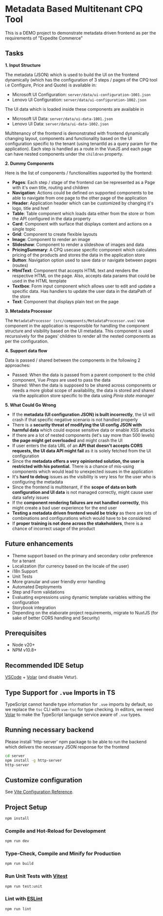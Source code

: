 # Metadata Based Multitenant CPQ Tool

This is a DEMO project to demonstrate metadata driven frontend as per the requirements of "Expedite Commerce"

## Tasks

**1. Input Structure**

The metadata (JSON) which is used to build the UI on the frontend dynamically (which has the configuration of 3 steps / pages of the CPQ tool i.e Configure, Price and Quote) is available in:

- Microsoft UI Configuration: `server/data/ui-configuration-1001.json`
- Lenovo UI Configuration: `server/data/ui-configuration-1002.json`

The UI data which is loaded inside these components are available in

- Microsoft UI Data: `server/data/ui-data-1001.json`
- Lenovo UI Data: `server/data/ui-data-1002.json`

Multitenancy of the frontend is demonstrated with frontend dynamically changing layout, components and functionality based on the UI configuration specific to the tenant (using tenantId as a query param for the application). Each step is handled as a route in the VueJS and each page can have nested components under the `children` property.

**2. Dummy Components**

Here is the list of components / functionalities supported by the frontend:

- **Pages**: Each step / stage of the frontend can be represented as a Page with it's own title, routing and children
- **Navigation**: Actions could be defined on supported components to be able to navigate from one page to the other page of the application
- **Header**: Application header which can be customized by changing it's logo, title and href
- **Table**: Table component which loads data either from the store or from the API configured in the data property
- **Card**: Component with surface that displays content and actions on a single topic
- **Grid**: Component to create flexible layouts
- **Image**: Component to render an image
- **Slideshow**: Component to render a slideshow of images and data
- **PricingSummary**: A CPQ usecase specific component which calculates pricing of the products and stores the data in the application store
- **Button**: Navigation option used to save data or navigate between pages (routes)
- **HtmlText**: Component that accepts HTML text and renders the respective HTML on the page. Also, accepts data params that could be used in the HTML template
- **Textbox**: Form input component which allows user to edit and update a specific data. Has handlers to update the user data in the dataPath of the store
- **Text**: Component that displays plain text on the page

**3. Metadata Processor**

The `MetadataProcessor (src/components/MetadataProcessor.vue)` vue component in the application is responsible for handling the component structure and visibility based on the UI metadata. This component is used recurssively for the pages' children to render all the nested components as per the configuration.

**4. Support data flow**

Data is passed / shared between the components in the following 2 approaches:

- Passed: When the data is passed from a parent component to the child component, Vue _Props_ are used to pass the data
- Shared: When the data is supposed to be shared across components or needs a more global scope of availability, the data is stored and shared via the application store specific to the data using _Pinia state manager_

**5. What Could Go Wrong**

- If the **metadata (UI configuration JSON) is built incorrectly**, the UI will crash if that specific negative scenario is not handled properly
- There is a **security threat of modifying the UI config JSON with harmful data** which could expose sensitive data or enable XSS attacks
- If there are a lot of nested components (let's say more than 500 levels) **the page might get overloaded** and might crash the UI
- If user enters the data URL of an **API that doesn't accepts CORS requests, the UI data API might fail** as it is solely fetched from the UI configuration
- Since the **metadata offers a very opinionted solution, the user is restricted with his potential.** There is a chance of mis-using components which would lead to unexpected issues in the application
- It's **hard to debug** issues as the visibility is very less for the user who is configuring the metadata
- Since the frontend is multitenant, if the **scope of data on both configuration and UI data** is not managed correctly, might cause user data safety issues
- If the **component rendering failures are not handled correctly**, this might create a bad user experience for the end user
- **Testing a metadata driven frontend would be tricky** as there are lots of combinations and configurations which would have to be considered
- If **proper training is not done across the stakeholders**, there is a chance of incorrect usage of the product

## Future enhancements

- Theme support based on the primary and secondary color preference for a tenant
- Localization (for currency based on the locale of the user)
- i18n Support
- Unit Tests
- More granular and user friendly error handling
- Automated Deployments
- Step and Form validations
- Evaluating expressions using dynamic template variables withing the configuration
- Storybook integration
- Depending on the elaborate project requirements, migrate to NuxtJS (for sake of better CORS handling and Security)

## Prerequisites

- Node v20+
- NPM v10.8+

## Recommended IDE Setup

[VSCode](https://code.visualstudio.com/) + [Volar](https://marketplace.visualstudio.com/items?itemName=Vue.volar) (and disable Vetur).

## Type Support for `.vue` Imports in TS

TypeScript cannot handle type information for `.vue` imports by default, so we replace the `tsc` CLI with `vue-tsc` for type checking. In editors, we need [Volar](https://marketplace.visualstudio.com/items?itemName=Vue.volar) to make the TypeScript language service aware of `.vue` types.

## Running necessary backend

Please install 'http-server' npm package to be able to run the backend which delivers the necessary JSON response for the frontend

```sh
cd server
npm install -g http-server
http-server
```

## Customize configuration

See [Vite Configuration Reference](https://vitejs.dev/config/).

## Project Setup

```sh
npm install
```

### Compile and Hot-Reload for Development

```sh
npm run dev
```

### Type-Check, Compile and Minify for Production

```sh
npm run build
```

### Run Unit Tests with [Vitest](https://vitest.dev/)

```sh
npm run test:unit
```

### Lint with [ESLint](https://eslint.org/)

```sh
npm run lint
```
